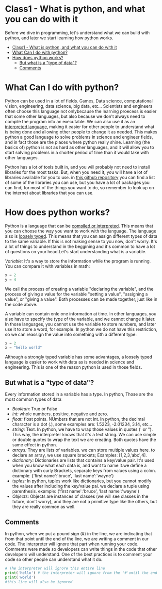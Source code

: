 # Class1 - What is python, and what you can do with it
Before we dive in programming, let's understand what we can build with python, and later we start learning how python works.

- [Class1 - What is python, and what you can do with it](#class1---what-is-python-and-what-you-can-do-with-it)
- [What Can I do with python?](#what-can-i-do-with-python)
- [How does python works?](#how-does-python-works)
  - [But what is a "type of data"?](#but-what-is-a-type-of-data)
  - [Comments](#comments)

# What Can I do with python?

Python can be used in a lot of fields. Games, Data science, computational vision, engineering, data science, big data, etc... Scientists and engineers often choose this language not onlybecause the learning proecess is easier that some other languages, but also because we don't always need to compile the program into an executable. We can also use it as an [interpreted language](https://en.wikipedia.org/wiki/Interpreted_language), making it easier for other people to understand what is being done and allowing other people to change it as needed. This makes python a good language to solve problems in science and engineer fields, and in fact those are the places where python really shine. Learning (the basics of)  python is not as hard as other languages, and it will allow you to start solving problems in a shorter period of time than it would take with other languages.

Python has a lot of tools built in, and you will probably not need to install libraries for the most tasks. But, when you need it, you will have a lot of libraries available for you to use. in [this github repository](https://github.com/uhub/awesome-python) you can find a list of some of the libraries you can use, but you have a lot of packages you can find, for most of the things you want to do, so remember to look up on the internet about libraries that you can use.

# How does python works?

Python is a language that can be [compiled or interpreted](https://www.lifewire.com/compiled-language-2184210). This means that you can choose the way you want to work with the language. 
The language also is [loosely typed](https://en.wikipedia.org/wiki/Strong_and_weak_typing). This means that you can assign different types of data to the same variable. If this is not making sense to you now, don't worry. It's a lot of things to understand in the beggining and it's common to have a lot of questions on your head.Let's start understanding what is a variable.

*Variable:* It's a way to store the information while the program is running. You can compare it with variables in math:

```python
x = 2
y = 4
```
We call the process of creating a variable "declaring the variable", and the process of giving a value for the variable "setting a value", "assigning a value", or "giving a value". Both processes can be made together, just like in the code above.

A variable can contain onle one information at time. In other languages, you also have to specify the type of the variable, and we cannot change it later. In those languages, you cannot use the variable to store numbers, and later use it to store a word, for example. In python we do not have this restriction, so we can reassign the value into something with a different type:

```python
x = 2
x = "hello world"
```
Although a strongly typed variable has some advantages, a loosely typed language is easier to work with data as is needed in science and engineering. This is one of the reason python is used in those fields.

## But what is a "type of data"?

Every information stored in a variable has a type. In python, Those are the most common types of data:

- *Boolean:* True or False
- *int:* whole numbers, positive, negative and zero.
- *float:* float points. NUmbers that are not int. In python, the decimal character is a dot (.), some examples are: 1.5223, -2.01234, 3.14, etc...
- *string:* Text. In python, we have to wrap those values in quotes (' or "). This way, the interpreter knows that it's a text string. We can use simple or double quotes to wrap the text we are creating. Both quotes have the same effect in python.
- *arrays:* They are lists of variables. we can store multiple values here. to declare an array, we use square brackets; Examples: [1,2,3,'abc',4].
- *dictionary:* Dictionaries are lists that contains a key/value pair. It's used when you know what each data is, and want to name it.we define a dictionary with curly Brackets, separate keys from values using a colon. example: {'first name':'bruce', 'last name':'wayne'}
- *tuples:* In python, tuples work like dictionaries, but you cannot modify the values after including the key/value pai. we declare a tuple using parenthesis. example: ('first name':'bruce', 'last name':'wayne')
- *Objects:* Objects are instances of classes (we will see classes in the future, don't worry), and they are not a primitive type like the others, but they are really common as well.

## Comments

In python, when we put a pound sign (#) in the line, we are indicating that from that point until the end of the line, we are writing a comment in our code. The interpreter will ignore that part when running your code.
Comments were made so developers can write things in the code that other developers will understand. One of the best practices is to comment your code so other people can understand what it do.

```python
# The interpreter will ignore this entire line
print('hello') # the interpreter will ignore from the '#'until the end of the line
print('world')
#this line will also be ignored
```
